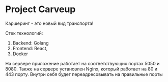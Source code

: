 # Project Carveup

Каршеринг - это новый вид транспорта!
 
Стек технологий:
1) Backend: Golang
2) Frontend: React, 
3) Docker

На сервере приложение работает на соответствующих портах 5050 и 8080.
Также на сервере установлен Nginx, который работает на 80 и 443 порту. Внутри себя будет переадресовывать на правильные порты

